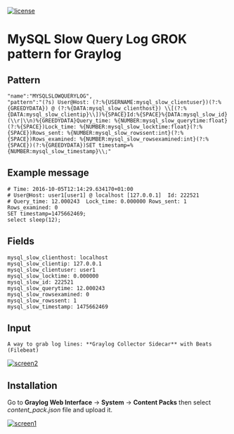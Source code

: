 [![license](https://img.shields.io/github/license/mashape/apistatus.svg?maxAge=2592000)](https://opensource.org/licenses/MIT)


MySQL Slow Query Log GROK pattern for Graylog
=============================================

Pattern
-------

    "name":"MYSQLSLOWQUERYLOG",
    "pattern":"(?s) User@Host: (?:%{USERNAME:mysql_slow_clientuser})(?:%{GREEDYDATA}) @ (?:%{DATA:mysql_slow_clienthost}) \\[(?:%{DATA:mysql_slow_clientip}\\])%{SPACE}Id:%{SPACE}%{DATA:mysql_slow_id}(\\r|\\n)%{GREEDYDATA}Query_time: %{NUMBER:mysql_slow_querytime:float}(?:%{SPACE})Lock_time: %{NUMBER:mysql_slow_locktime:float}(?:%{SPACE})Rows_sent: %{NUMBER:mysql_slow_rowssent:int}(?:%{SPACE})Rows_examined: %{NUMBER:mysql_slow_rowsexamined:int}(?:%{SPACE})(?:%{GREEDYDATA})SET timestamp=%{NUMBER:mysql_slow_timestamp}\\;"

Example message
---------------

    # Time: 2016-10-05T12:14:29.634170+01:00
    # User@Host: user1[user1] @ localhost [127.0.0.1]  Id: 222521
    # Query_time: 12.000243  Lock_time: 0.000000 Rows_sent: 1  Rows_examined: 0
    SET timestamp=1475662469;
    select sleep(12);

Fields
------

    mysql_slow_clienthost: localhost
    mysql_slow_clientip: 127.0.0.1
    mysql_slow_clientuser: user1
    mysql_slow_locktime: 0.000000
    mysql_slow_id: 222521
    mysql_slow_querytime: 12.000243
    mysql_slow_rowsexamined: 0
    mysql_slow_rowssent: 1
    mysql_slow_timestamp: 1475662469

Input
-----

    A way to grab log lines: **Graylog Collector Sidecar** with Beats (Filebeat)

[![screen2](http://imgbox.com/MqSjIBks)](https://images2.imgbox.com/ca/b1/MqSjIBks_o.png)


Installation
------------

Go to **Graylog Web Interface** -> **System** -> **Content Packs** then select *content_pack.json* file and upload it.

[![screen1](https://i.imgbox.com/HAsDC4FR.png)](https://i.imgbox.com/wP2n4HXH.png)